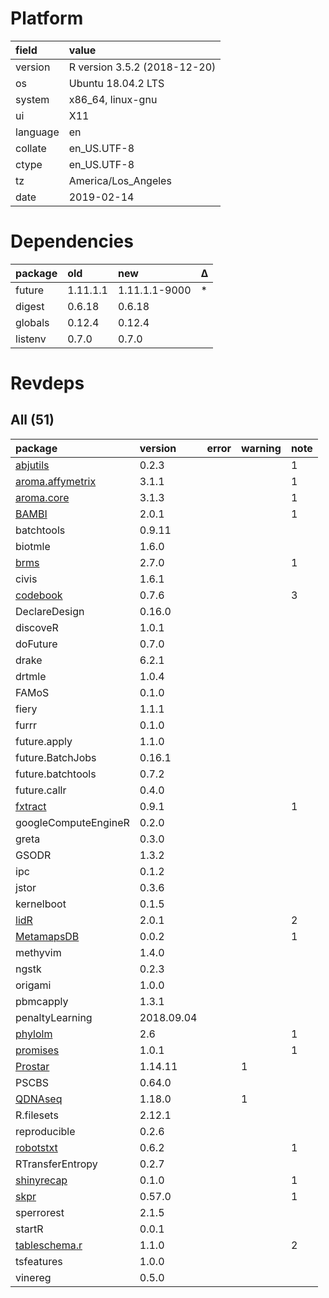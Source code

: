 # Platform

|field    |value                        |
|:--------|:----------------------------|
|version  |R version 3.5.2 (2018-12-20) |
|os       |Ubuntu 18.04.2 LTS           |
|system   |x86_64, linux-gnu            |
|ui       |X11                          |
|language |en                           |
|collate  |en_US.UTF-8                  |
|ctype    |en_US.UTF-8                  |
|tz       |America/Los_Angeles          |
|date     |2019-02-14                   |

# Dependencies

|package |old      |new           |Δ  |
|:-------|:--------|:-------------|:--|
|future  |1.11.1.1 |1.11.1.1-9000 |*  |
|digest  |0.6.18   |0.6.18        |   |
|globals |0.12.4   |0.12.4        |   |
|listenv |0.7.0    |0.7.0         |   |

# Revdeps

## All (51)

|package                                         |version    |error |warning |note |
|:-----------------------------------------------|:----------|:-----|:-------|:----|
|[abjutils](problems.md#abjutils)                |0.2.3      |      |        |1    |
|[aroma.affymetrix](problems.md#aromaaffymetrix) |3.1.1      |      |        |1    |
|[aroma.core](problems.md#aromacore)             |3.1.3      |      |        |1    |
|[BAMBI](problems.md#bambi)                      |2.0.1      |      |        |1    |
|batchtools                                      |0.9.11     |      |        |     |
|biotmle                                         |1.6.0      |      |        |     |
|[brms](problems.md#brms)                        |2.7.0      |      |        |1    |
|civis                                           |1.6.1      |      |        |     |
|[codebook](problems.md#codebook)                |0.7.6      |      |        |3    |
|DeclareDesign                                   |0.16.0     |      |        |     |
|discoveR                                        |1.0.1      |      |        |     |
|doFuture                                        |0.7.0      |      |        |     |
|drake                                           |6.2.1      |      |        |     |
|drtmle                                          |1.0.4      |      |        |     |
|FAMoS                                           |0.1.0      |      |        |     |
|fiery                                           |1.1.1      |      |        |     |
|furrr                                           |0.1.0      |      |        |     |
|future.apply                                    |1.1.0      |      |        |     |
|future.BatchJobs                                |0.16.1     |      |        |     |
|future.batchtools                               |0.7.2      |      |        |     |
|future.callr                                    |0.4.0      |      |        |     |
|[fxtract](problems.md#fxtract)                  |0.9.1      |      |        |1    |
|googleComputeEngineR                            |0.2.0      |      |        |     |
|greta                                           |0.3.0      |      |        |     |
|GSODR                                           |1.3.2      |      |        |     |
|ipc                                             |0.1.2      |      |        |     |
|jstor                                           |0.3.6      |      |        |     |
|kernelboot                                      |0.1.5      |      |        |     |
|[lidR](problems.md#lidr)                        |2.0.1      |      |        |2    |
|[MetamapsDB](problems.md#metamapsdb)            |0.0.2      |      |        |1    |
|methyvim                                        |1.4.0      |      |        |     |
|ngstk                                           |0.2.3      |      |        |     |
|origami                                         |1.0.0      |      |        |     |
|pbmcapply                                       |1.3.1      |      |        |     |
|penaltyLearning                                 |2018.09.04 |      |        |     |
|[phylolm](problems.md#phylolm)                  |2.6        |      |        |1    |
|[promises](problems.md#promises)                |1.0.1      |      |        |1    |
|[Prostar](problems.md#prostar)                  |1.14.11    |      |1       |     |
|PSCBS                                           |0.64.0     |      |        |     |
|[QDNAseq](problems.md#qdnaseq)                  |1.18.0     |      |1       |     |
|R.filesets                                      |2.12.1     |      |        |     |
|reproducible                                    |0.2.6      |      |        |     |
|[robotstxt](problems.md#robotstxt)              |0.6.2      |      |        |1    |
|RTransferEntropy                                |0.2.7      |      |        |     |
|[shinyrecap](problems.md#shinyrecap)            |0.1.0      |      |        |1    |
|[skpr](problems.md#skpr)                        |0.57.0     |      |        |1    |
|sperrorest                                      |2.1.5      |      |        |     |
|startR                                          |0.0.1      |      |        |     |
|[tableschema.r](problems.md#tableschemar)       |1.1.0      |      |        |2    |
|tsfeatures                                      |1.0.0      |      |        |     |
|vinereg                                         |0.5.0      |      |        |     |

